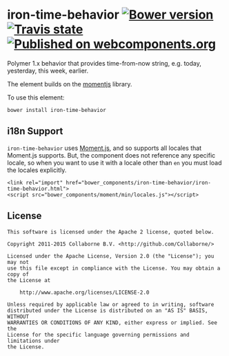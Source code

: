 iron-time-behavior [![Bower version](https://badge.fury.io/bo/iron-time-behavior.svg)](http://badge.fury.io/bo/iron-time-behavior) [![Travis state](https://travis-ci.org/Collaborne/iron-time-behavior.svg?branch=master)](https://travis-ci.org/Collaborne/iron-time-behavior) [![Published on webcomponents.org](https://img.shields.io/badge/webcomponents.org-published-blue.svg)](https://www.webcomponents.org/Collaborne/iron-time-behavior)
=========

Polymer 1.x behavior that provides time-from-now string, e.g. today, yesterday, this week, earlier.

The element builds on the [momentjs](http://momentjs.com) library.

To use this element:

`bower install iron-time-behavior`


## i18n Support

`iron-time-behavior` uses [Moment.js](http://momentjs.com), and so supports all locales that Moment.js supports. But,
the component does not reference any specific locale, so when you want to use it with a locale other than `en` you must
load the locales explicitly.

~~~~
<link rel="import" href="bower_components/iron-time-behavior/iron-time-behavior.html">
<script src="bower_components/moment/min/locales.js"></script>
~~~~

## License

    This software is licensed under the Apache 2 license, quoted below.

    Copyright 2011-2015 Collaborne B.V. <http://github.com/Collaborne/>

    Licensed under the Apache License, Version 2.0 (the "License"); you may not
    use this file except in compliance with the License. You may obtain a copy of
    the License at

        http://www.apache.org/licenses/LICENSE-2.0

    Unless required by applicable law or agreed to in writing, software
    distributed under the License is distributed on an "AS IS" BASIS, WITHOUT
    WARRANTIES OR CONDITIONS OF ANY KIND, either express or implied. See the
    License for the specific language governing permissions and limitations under
    the License.

